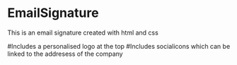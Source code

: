 # EmailSignature
This is an email signature created with html and css

#Includes a personalised logo at the top
#Includes socialicons which can be linked to the addresess of the company
